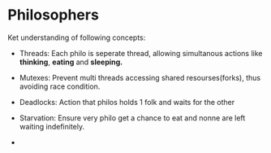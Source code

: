 # Philosophers

Ket understanding of following concepts:
- Threads: Each philo is seperate thread, allowing simultanous actions like **thinking**, **eating** and **sleeping.**
- Mutexes: Prevent multi threads accessing shared resourses(forks), thus avoiding race condition.
- Deadlocks: Action that philos holds 1 folk and waits for the other
- Starvation: Ensure very philo get a chance to eat and nonne are left waiting indefinitely.

- 
